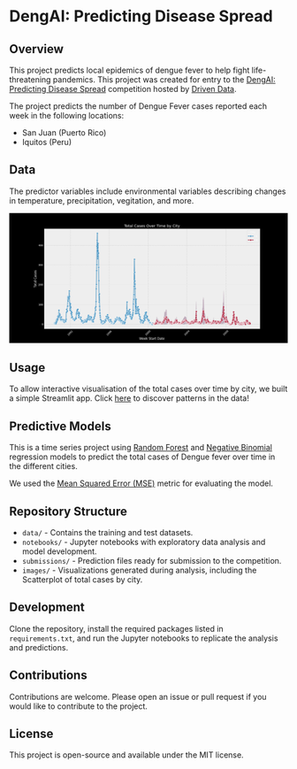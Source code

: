 # DengAI: Predicting Disease Spread

## Overview

This project predicts local epidemics of dengue fever to help fight life-threatening pandemics. This project was created for entry to the [DengAI: Predicting Disease Spread](https://www.drivendata.org/competitions/44/dengai-predicting-disease-spread/page/80/) competition hosted by [Driven Data](https://www.drivendata.org/). 

The project predicts the number of Dengue Fever cases reported each week in the following locations:

- San Juan (Puerto Rico)
- Iquitos (Peru)

## Data

The predictor variables include environmental variables describing changes in temperature, precipitation, vegitation, and more.

![Total Cases of Dengue Fever Over Time By City: San Juan and Iquitos](images/scatter-cases-time.png)

## Usage

To allow interactive visualisation of the total cases over time by city, we built a simple Streamlit app. Click [here](https://dengai.streamlit.app/) to discover patterns in the data!

## Predictive Models

This is a time series project using [Random Forest](https://en.wikipedia.org/wiki/Random_forest) and [Negative Binomial](https://en.wikipedia.org/wiki/Negative_binomial_distribution) regression models to predict the total cases of Dengue fever over time in the different cities.

We used the [Mean Squared Error (MSE)](https://en.wikipedia.org/wiki/Mean_squared_error) metric for evaluating the model.

## Repository Structure
- `data/` - Contains the training and test datasets.
- `notebooks/` - Jupyter notebooks with exploratory data analysis and model development.
- `submissions/` - Prediction files ready for submission to the competition.
- `images/` - Visualizations generated during analysis, including the Scatterplot of total cases by city.

## Development
Clone the repository, install the required packages listed in `requirements.txt`, and run the Jupyter notebooks to replicate the analysis and predictions.

## Contributions
Contributions are welcome. Please open an issue or pull request if you would like to contribute to the project.

## License
This project is open-source and available under the MIT license.